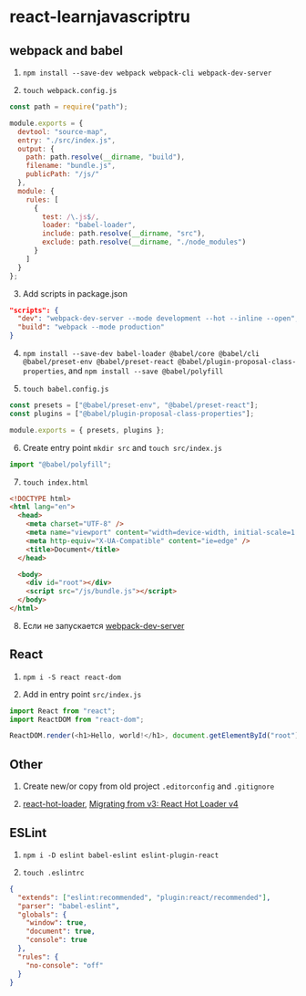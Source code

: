 # react-learnjavascriptru

## webpack and babel

1. `npm install --save-dev webpack webpack-cli webpack-dev-server`

2. `touch webpack.config.js`

```js
const path = require("path");

module.exports = {
  devtool: "source-map",
  entry: "./src/index.js",
  output: {
    path: path.resolve(__dirname, "build"),
    filename: "bundle.js",
    publicPath: "/js/"
  },
  module: {
    rules: [
      {
        test: /\.js$/,
        loader: "babel-loader",
        include: path.resolve(__dirname, "src"),
        exclude: path.resolve(__dirname, "./node_modules")
      }
    ]
  }
};
```

3. Add scripts in package.json

```json
"scripts": {
  "dev": "webpack-dev-server --mode development --hot --inline --open",
  "build": "webpack --mode production"
}
```

4. `npm install --save-dev babel-loader @babel/core @babel/cli @babel/preset-env @babel/preset-react @babel/plugin-proposal-class-properties`, and `npm install --save @babel/polyfill`

5. `touch babel.config.js`

```js
const presets = ["@babel/preset-env", "@babel/preset-react"];
const plugins = ["@babel/plugin-proposal-class-properties"];

module.exports = { presets, plugins };
```

6. Create entry point `mkdir src` and `touch src/index.js`

```js
import "@babel/polyfill";
```

7. `touch index.html`

```html
<!DOCTYPE html>
<html lang="en">
  <head>
    <meta charset="UTF-8" />
    <meta name="viewport" content="width=device-width, initial-scale=1.0" />
    <meta http-equiv="X-UA-Compatible" content="ie=edge" />
    <title>Document</title>
  </head>

  <body>
    <div id="root"></div>
    <script src="/js/bundle.js"></script>
  </body>
</html>
```

8. Если не запускается [webpack-dev-server](https://ru.stackoverflow.com/a/847972)

## React

1. `npm i -S react react-dom`

2. Add in entry point `src/index.js`

```js
import React from "react";
import ReactDOM from "react-dom";

ReactDOM.render(<h1>Hello, world!</h1>, document.getElementById("root"));
```

## Other

1. Create new/or copy from old project `.editorconfig` and `.gitignore`

2. [react-hot-loader](https://toster.ru/q/437361), [Migrating from v3: React Hot Loader v4](https://github.com/gaearon/react-hot-loader#migrating-from-v3)

## ESLint

1. `npm i -D eslint babel-eslint eslint-plugin-react`

2. `touch .eslintrc`

```json
{
  "extends": ["eslint:recommended", "plugin:react/recommended"],
  "parser": "babel-eslint",
  "globals": {
    "window": true,
    "document": true,
    "console": true
  },
  "rules": {
    "no-console": "off"
  }
}
```
